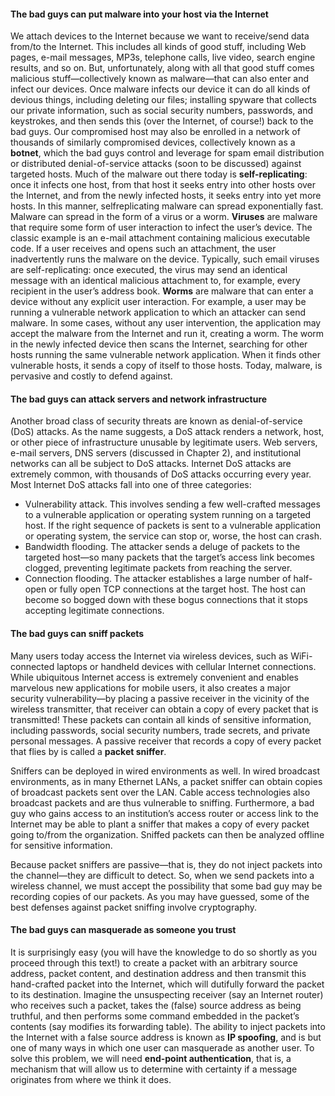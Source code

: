 #### The bad guys can put malware into your host via the Internet
We attach devices to the Internet because we want to receive/send data from/to the Internet. This includes all kinds of good stuff, including Web pages, e-mail messages, MP3s, telephone calls, live video, search engine results, and so on. But, unfortunately, along with all that good stuff comes malicious stuff—collectively known as malware—that can also enter and infect our devices. Once malware infects our device it can do all kinds of devious things, including deleting our files; installing spyware that collects our private information, such as social security numbers, passwords, and keystrokes, and then sends this (over the Internet, of course!) back to the bad guys. Our compromised host may also be enrolled in a network of thousands of similarly compromised devices, collectively known as a __botnet__, which the bad guys control and leverage for spam email distribution or distributed denial-of-service attacks (soon to be discussed) against targeted hosts.
Much of the malware out there today is __self-replicating__: once it infects one host, from that host it seeks entry into other hosts over the Internet, and from the newly infected hosts, it seeks entry into yet more hosts. In this manner, selfreplicating malware can spread exponentially fast. Malware can spread in the form of a virus or a worm. __Viruses__ are malware that require some form of user interaction to infect the user’s device. The classic example is an e-mail attachment containing malicious executable code. If a user receives and opens such an attachment, the user inadvertently runs the malware on the device. Typically, such email viruses are self-replicating: once executed, the virus may send an identical message with an identical malicious attachment to, for example, every recipient in the user’s address book. __Worms__ are malware that can enter a device without any explicit user interaction. For example, a user may be running a vulnerable network application to which an attacker can send malware. In some cases, without any user intervention, the application may accept the malware from the Internet and run it, creating a worm. The worm in the newly infected device then scans the Internet, searching for other hosts running the same vulnerable network application. When it finds other vulnerable hosts, it sends a copy of itself to those hosts. Today, malware, is pervasive and costly to defend against.

#### The bad guys can attack servers and network infrastructure
Another broad class of security threats are known as denial-of-service (DoS) attacks. As the name suggests, a DoS attack renders a network, host, or other piece of infrastructure unusable by legitimate users. Web servers, e-mail servers, DNS servers (discussed in Chapter 2), and institutional networks can all be subject to DoS attacks. Internet DoS attacks are extremely common, with thousands of DoS attacks occurring every year. Most Internet DoS attacks fall into one of three categories:

* Vulnerability attack. This involves sending a few well-crafted messages to a vulnerable application or operating system running on a targeted host. If the right sequence of packets is sent to a vulnerable application or operating system, the service can stop or, worse, the host can crash. 
* Bandwidth flooding. The attacker sends a deluge of packets to the targeted host—so many packets that the target’s access link becomes clogged, preventing legitimate packets from reaching the server. 
* Connection flooding. The attacker establishes a large number of half-open or fully open TCP connections at the target host. The host can become so bogged down with these bogus connections that it stops accepting legitimate connections.

#### The bad guys can sniff packets
Many users today access the Internet via wireless devices, such as WiFi-connected laptops or handheld devices with cellular Internet connections. While ubiquitous Internet access is extremely convenient and enables marvelous new applications for mobile users, it also creates a major security vulnerability—by placing a passive receiver in the vicinity of the wireless transmitter, that receiver can obtain a copy of every packet that is transmitted! These packets can contain all kinds of sensitive information, including passwords, social security numbers, trade secrets, and private personal messages. A passive receiver that records a copy of every packet that flies by is called a __packet sniffer__.

Sniffers can be deployed in wired environments as well. In wired broadcast environments, as in many Ethernet LANs, a packet sniffer can obtain copies of broadcast packets sent over the LAN. Cable access technologies also broadcast packets and are thus vulnerable to sniffing. Furthermore, a bad guy who gains access to an institution’s access router or access link to the Internet may be able to plant a sniffer that makes a copy of every packet going to/from the organization. Sniffed packets can then be analyzed offline for sensitive information.

Because packet sniffers are passive—that is, they do not inject packets into the channel—they are difficult to detect. So, when we send packets into a wireless channel, we must accept the possibility that some bad guy may be recording copies of our packets. As you may have guessed, some of the best defenses against packet sniffing involve cryptography.

#### The bad guys can masquerade as someone you trust
It is surprisingly easy (you will have the knowledge to do so shortly as you proceed through this text!) to create a packet with an arbitrary source address, packet content, and destination address and then transmit this hand-crafted packet into the Internet, which will dutifully forward the packet to its destination. Imagine the unsuspecting receiver (say an Internet router) who receives such a packet, takes the (false) source address as being truthful, and then performs some command embedded in the packet’s contents (say modifies its forwarding table). The ability to inject packets into the Internet with a false source address is known as __IP spoofing__, and is but one of many ways in which one user can masquerade as another user. To solve this problem, we will need __end-point authentication__, that is, a mechanism that will allow us to determine with certainty if a message originates from where we think it does.


